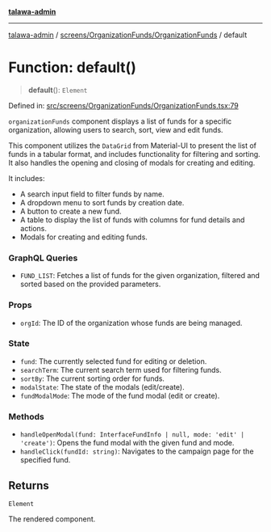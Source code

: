 [**talawa-admin**](../../../../README.md)

***

[talawa-admin](../../../../modules.md) / [screens/OrganizationFunds/OrganizationFunds](../README.md) / default

# Function: default()

> **default**(): `Element`

Defined in: [src/screens/OrganizationFunds/OrganizationFunds.tsx:79](https://github.com/bint-Eve/talawa-admin/blob/16ddeb98e6868a55bca282e700a8f4212d222c01/src/screens/OrganizationFunds/OrganizationFunds.tsx#L79)

`organizationFunds` component displays a list of funds for a specific organization,
allowing users to search, sort, view and edit funds.

This component utilizes the `DataGrid` from Material-UI to present the list of funds in a tabular format,
and includes functionality for filtering and sorting. It also handles the opening and closing of modals
for creating and editing.

It includes:
- A search input field to filter funds by name.
- A dropdown menu to sort funds by creation date.
- A button to create a new fund.
- A table to display the list of funds with columns for fund details and actions.
- Modals for creating and editing funds.

### GraphQL Queries
- `FUND_LIST`: Fetches a list of funds for the given organization, filtered and sorted based on the provided parameters.

### Props
- `orgId`: The ID of the organization whose funds are being managed.

### State
- `fund`: The currently selected fund for editing or deletion.
- `searchTerm`: The current search term used for filtering funds.
- `sortBy`: The current sorting order for funds.
- `modalState`: The state of the modals (edit/create).
- `fundModalMode`: The mode of the fund modal (edit or create).

### Methods
- `handleOpenModal(fund: InterfaceFundInfo | null, mode: 'edit' | 'create')`: Opens the fund modal with the given fund and mode.
- `handleClick(fundId: string)`: Navigates to the campaign page for the specified fund.

## Returns

`Element`

The rendered component.
